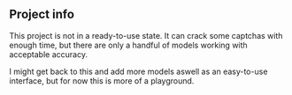 ## Project info
This project is not in a ready-to-use state. It can crack some captchas with enough time, but there are only a handful of models working with acceptable accuracy.  

I might get back to this and add more models aswell as an easy-to-use interface, but for now this is more of a playground.
